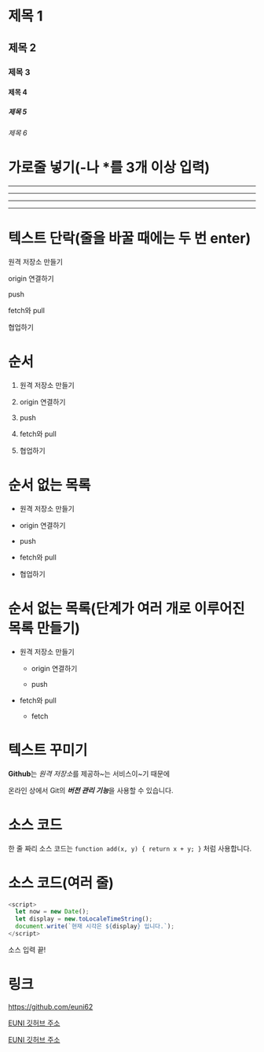 # 제목 1

## 제목 2

### 제목 3

#### 제목 4

##### 제목 5

###### 제목 6

# 가로줄 넣기(-나 *를 3개 이상 입력)

---

- - - -

*****

* * *

# 텍스트 단락(줄을 바꿀 때에는 두 번 enter)

원격 저장소 만들기

origin 연결하기

push

fetch와 pull

협업하기

# 순서

1. 원격 저장소 만들기

2. origin 연결하기

3. push

4. fetch와 pull

5. 협업하기

# 순서 없는 목록

- 원격 저장소 만들기

- origin 연결하기

- push

- fetch와 pull

- 협업하기

# 순서 없는 목록(단계가 여러 개로 이루어진 목록 만들기)

- 원격 저장소 만들기
  
  - origin 연결하기
  
  - push

- fetch와 pull
  
  - fetch

# 텍스트 꾸미기

**Github**는 *원격 저장소*를 제공하~는 서비스이~기 때문에

온라인 상에서 Git의 ***버전 관리 기능***을 사용할 수 있습니다.

# 소스 코드

한 줄 짜리 소스 코드는 `function add(x, y) { return x + y; }` 처럼 사용합니다.

# 소스 코드(여러 줄)

```javascript
<script>
  let now = new Date();
  let display = new.toLocaleTimeString();
  document.write(`현재 시각은 ${display} 입니다.`);
</script>
```

소스 입력 끝!

# 링크

<https://github.com/euni62>

[EUNI 깃허브 주소](https://github.com/euni62)

[EUNI 깃허브 주소](https://github.com/euni62, "클릭하면 EUNI의 깃허브로 이동합니다.")
